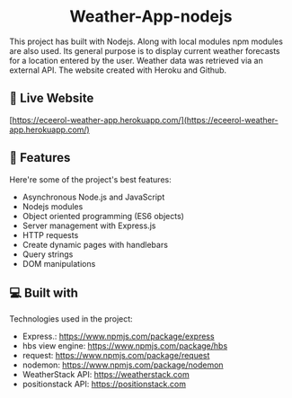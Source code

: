 <h1 align="center" id="title">Weather-App-nodejs</h1>

<p id="description">This project has built with Nodejs. Along with local modules npm modules are also used. Its general purpose is to display current weather forecasts for a location entered by the user. Weather data was retrieved via an external API. The website created with Heroku and Github.</p>

<h2>🚀 Live Website</h2>

[https://eceerol-weather-app.herokuapp.com/](https://eceerol-weather-app.herokuapp.com/)

  
  
<h2>🧐 Features</h2>

Here're some of the project's best features:

*   Asynchronous Node.js and JavaScript
*   Nodejs modules
*   Object oriented programming (ES6 objects)
*   Server management with Express.js
*   HTTP requests
*   Create dynamic pages with handlebars
*   Query strings
*   DOM manipulations

  
  
<h2>💻 Built with</h2>

Technologies used in the project:

*   Express.: https://www.npmjs.com/package/express
*   hbs view engine: https://www.npmjs.com/package/hbs
*   request: https://www.npmjs.com/package/request
*   nodemon: https://www.npmjs.com/package/nodemon
*   WeatherStack API: https://weatherstack.com
*   positionstack API: https://positionstack.com
